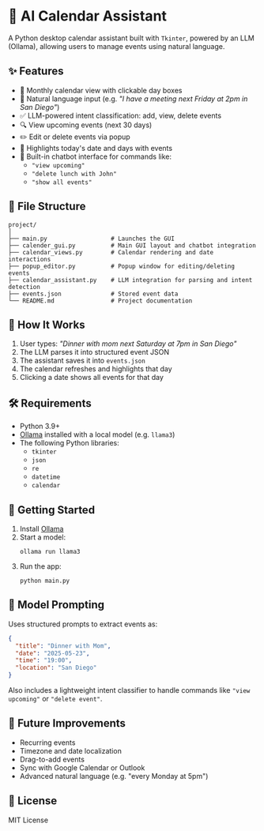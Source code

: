 # 🧠 AI Calendar Assistant

A Python desktop calendar assistant built with `Tkinter`, powered by an LLM (Ollama), allowing users to manage events using natural language.

## ✨ Features

- 📅 Monthly calendar view with clickable day boxes
- 🧠 Natural language input (e.g. _"I have a meeting next Friday at 2pm in San Diego"_)
- ✅ LLM-powered intent classification: add, view, delete events
- 🔍 View upcoming events (next 30 days)
- ✏️ Edit or delete events via popup
- 🎨 Highlights today's date and days with events
- 💬 Built-in chatbot interface for commands like:
  - `"view upcoming"`
  - `"delete lunch with John"`
  - `"show all events"`

## 📁 File Structure

```
project/
│
├── main.py                  # Launches the GUI
├── calender_gui.py          # Main GUI layout and chatbot integration
├── calendar_views.py        # Calendar rendering and date interactions
├── popup_editor.py          # Popup window for editing/deleting events
├── calendar_assistant.py    # LLM integration for parsing and intent detection
├── events.json              # Stored event data
└── README.md                # Project documentation
```

## 🧪 How It Works

1. User types: _"Dinner with mom next Saturday at 7pm in San Diego"_
2. The LLM parses it into structured event JSON
3. The assistant saves it into `events.json`
4. The calendar refreshes and highlights that day
5. Clicking a date shows all events for that day

## 🛠️ Requirements

- Python 3.9+
- [Ollama](https://ollama.com/) installed with a local model (e.g. `llama3`)
- The following Python libraries:
  - `tkinter`
  - `json`
  - `re`
  - `datetime`
  - `calendar`

## 🚀 Getting Started

1. Install [Ollama](https://ollama.com/)
2. Start a model:
   ```
   ollama run llama3
   ```
3. Run the app:
   ```
   python main.py
   ```

## 🧠 Model Prompting

Uses structured prompts to extract events as:
```json
{
  "title": "Dinner with Mom",
  "date": "2025-05-23",
  "time": "19:00",
  "location": "San Diego"
}
```

Also includes a lightweight intent classifier to handle commands like `"view upcoming"` or `"delete event"`.

## 📌 Future Improvements

- Recurring events
- Timezone and date localization
- Drag-to-add events
- Sync with Google Calendar or Outlook
- Advanced natural language (e.g. "every Monday at 5pm")

## 📃 License

MIT License

